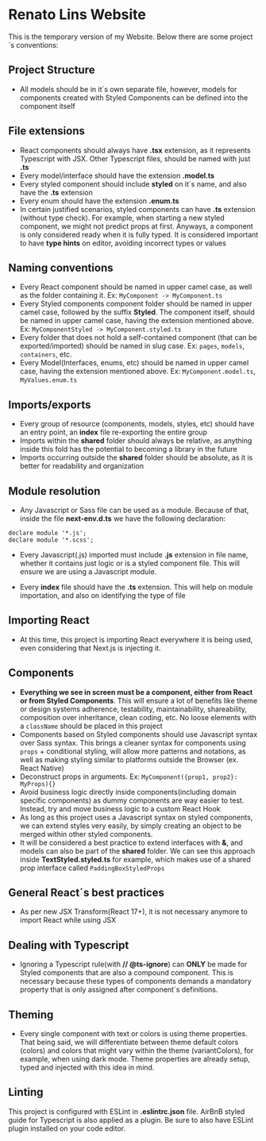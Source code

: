 # Renato Lins Website

This is the temporary version of my Website. Below there are some project´s conventions:

## Project Structure

* All models should be in it´s own separate file, however, models for components created with Styled Components can be defined into the component itself

## File extensions

* React components should always have __.tsx__ extension, as it represents Typescript with JSX. Other Typescript files, should be named with just __.ts__
* Every model/interface should have the extension __.model.ts__
* Every styled component should include __styled__ on it´s name, and also have the __.ts__ extension
* Every enum should have the extension __.enum.ts__
* In certain justified scenarios, styled components can have __.ts__ extension (without type check). For example, when starting a new styled component, we might not predict props at first. Anyways, a component is only considered ready when it is fully typed. It is considered important to have __type hints__ on editor, avoiding incorrect types or values

## Naming conventions

* Every React component should be named in upper camel case, as well as the folder containing it. Ex: ```MyComponent -> MyComponent.ts```
* Every Styled components component folder should be named in upper camel case, followed by the suffix __Styled__. The component itself, should be named in upper camel case, having the extension mentioned above. Ex: ```MyComponentStyled -> MyComponent.styled.ts```
* Every folder that does not hold a self-contained component (that can be exported/imported) should be named in slug case. Ex: ```pages```, ```models```, ```containers```, etc.
* Every Model(Interfaces, enums, etc) should be named in upper camel case, having the extension mentioned above. Ex: ```MyComponent.model.ts```, ```MyValues.enum.ts```
  
## Imports/exports

* Every group of resource (components, models, styles, etc) should have an entry point, an __index__ file re-exporting the entire group
* Imports within the __shared__ folder should always be relative, as anything inside this fold has the potential to becoming a library in the future
* Imports occurring outside the __shared__ folder should be absolute, as it is better for readability and organization

## Module resolution

* Any Javascript or Sass file can be used as a module. Because of that, inside the file __next-env.d.ts__ we have the following declaration: 

```
declare module '*.js';
declare module '*.scss';
```

* Every Javascript(.js) imported must include __.js__ extension in file name, whether it contains just logic or is a styled component file. This will ensure we are using a Javascript module.

* Every __index__ file should have the __.ts__ extension. This will help on module importation, and also on identifying the type of file

## Importing React

* At this time, this project is importing React everywhere it is being used, even considering that Next.js is injecting it.

## Components

* __Everything we see in screen must be a component, either from React or from Styled Components__. This will ensure a lot of benefits like theme or design systems adherence, testability, maintainability, shareability, composition over inheritance, clean coding, etc. No loose elements with a ```className``` should be placed in this project
* Components based on Styled components should use Javascript syntax over Sass syntax. This brings a cleaner syntax for components using ```props``` + conditional styling, will allow more patterns and notations, as well as making styling similar to platforms outside the Browser (ex. React Native)
* Deconstruct props in arguments. Ex: ```MyComponent({prop1, prop2}: MyProps){}```
* Avoid business logic directly inside components(including domain specific components) as dummy components are way easier to test. Instead, try and move business logic to a custom React Hook
* As long as this project uses a Javascript syntax on styled components, we can extend styles very easily, by simply creating an object to be merged within other styled components. 
* It will be considered a best practice to extend interfaces with __&__, and models can also be part of the __shared__ folder. We can see this approach inside __TextStyled.styled.ts__ for example, which makes use of a shared prop interface called ```PaddingBoxStyledProps```

## General React´s best practices

* As per new JSX Transform(React 17+), it is not necessary anymore to import React while using JSX

## Dealing with Typescript

* Ignoring a Typescript rule(with __// @ts-ignore__) can __ONLY__ be made for Styled components that are also a compound component. This is necessary because these types of components demands a mandatory property that is only assigned after component´s definitions. 

## Theming

* Every single component with text or colors is using theme properties. That being said, we will differentiate between theme default colors (colors) and colors that might vary within the theme (variantColors), for example, when using dark mode. Theme properties are already setup, typed and injected with this idea in mind.

## Linting

This project is configured with ESLint in __.eslintrc.json__ file. AirBnB styled guide for Typescript is also applied as a plugin. Be sure to also have ESLint plugin installed on your code editor.

